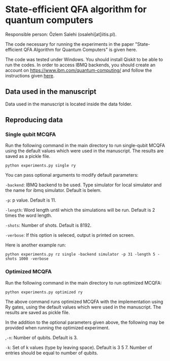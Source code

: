 # State-efficient QFA algorithm for quantum computers

Responsible person: Özlem Salehi (osalehi[at]iitis.pl).

The code necessary for running the experiments in the paper "State-efficient QFA Algorithm for Quantum Computers" is given here.

The code was tested under Windows. You should install Qiskit to be able to run the codes. In order to access IBMQ backends, you should create an account on https://www.ibm.com/quantum-computing/ and follow the instructions given [here](https://quantum-computing.ibm.com/lab/docs/iql/manage/account/ibmq). 

## Data used in the manuscript

Data used in the manuscript is located inside the data folder. 

## Reproducing data

### Single qubit MCQFA

Run the following command in the main directory to run single-qubit MCQFA using the default values which were used in the manuscript. The results are saved as a pickle file.


```
python experiments.py single ry
```

You can pass optional arguments to modify default parameters:

```-backend```: IBMQ backend to be used. Type simulator for local simulator and the name for ibmq simulator. Default is belem.
                        
```-p```: p value. Default is 11.

```-length```: Word length until which the simulations will be run. Default is 2 times the word length.

```-shots```: Number of shots. Default is 8192.

```-verbose```: If this option is seleced, output is printed on screen.

Here is another example run:

```
python experiments.py rz single -backend simulator -p 31 -length 5 -shots 1000 -verbose 
```

### Optimized MCQFA

Run the following command in the main directory to run optimized MCQFA:

```
python experiments.py optimized ry
```

The above command runs optimized MCQFA with the implementation using Ry gates, using the default values which were used in the manuscript. The results are saved as pickle file.

In the addition to the optional parameters given above, the following may be provided when running the optimized experiment.

,```-n```: Number of qubits. Default is 3.

```-k```: Set of k values (type by leaving space). Default is 3 5 7. Number of entries should be equal to number of qubits.
